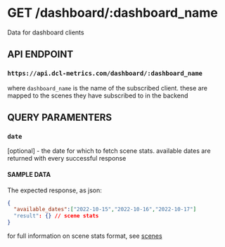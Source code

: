 # GET /dashboard/:dashboard_name

Data for dashboard clients

## API ENDPOINT

### `https://api.dcl-metrics.com/dashboard/:dashboard_name`

where `dashboard_name` is the name of the subscribed client. these are mapped to
the scenes they have subscribed to in the backend

## QUERY PARAMENTERS

### `date`

[optional] - the date for which to fetch scene stats. available dates are
returned with every successful response

#### SAMPLE DATA

The expected response, as json:

``` json
{
  "available_dates":["2022-10-15","2022-10-16","2022-10-17"]
  "result": {} // scene stats
}
```

for full information on scene stats format, see [scenes](../docs/scenes/top.md)
